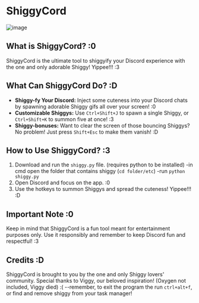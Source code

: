 # ShiggyCord
![image](https://github.com/user-attachments/assets/9cf0d9ef-1f41-4749-b5e3-4db732ade157)

## What is ShiggyCord? :0

ShiggyCord is the ultimate tool to shiggyify your Discord experience with the one and only adorable Shiggy! Yippee!!! :3

## What Can ShiggyCord Do? :D

- **Shiggy-fy Your Discord:** Inject some cuteness into your Discord chats by spawning adorable Shiggy gifs all over your screen! :0
- **Customizable Shiggys:** Use `Ctrl+Shift+J` to spawn a single Shiggy, or `Ctrl+Shift+K` to summon five at once! :3
- **Shiggy-bonuses:** Want to clear the screen of those bouncing Shiggys? No problem! Just press `Shift+Esc` to make them vanish! :D

## How to Use ShiggyCord? :3

1. Download and run the `shiggy.py` file. (requires python to be installed)
   -in cmd open the folder that contains shiggy (`cd folder/etc`)
   -run `python shiggy.py`
3. Open Discord and focus on the app. :0
4. Use the hotkeys to summon Shiggys and spread the cuteness! Yippee!!! :D

## Important Note :0

Keep in mind that ShiggyCord is a fun tool meant for entertainment purposes only. Use it responsibly and remember to keep Discord fun and respectful! :3

## Credits :D

ShiggyCord is brought to you by the one and only Shiggy lovers' community. Special thanks to Viggy, our beloved inspiration! (Oxygen not included, Viggy died) :(
--remember, to exit the program the run `ctrl+alt+f`, or find and remove shiggy from your task manager!
